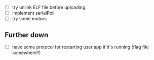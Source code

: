 * [ ] try unlink ELF file before uploading
* [ ] implement serialPoll
* [ ] try some motors

## Further down
* [ ] have some protocol for restarting user app if it's running (flag file somewhere?)
